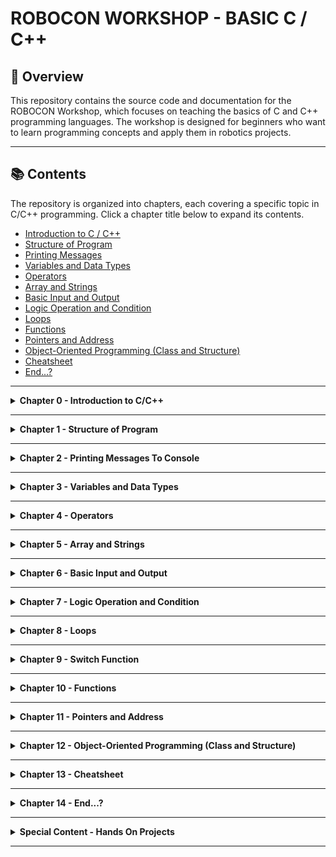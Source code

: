 # ROBOCON WORKSHOP - BASIC C / C++

## 👀 Overview
This repository contains the source code and documentation for the ROBOCON Workshop, which focuses on teaching the basics of C and C++ programming languages. The workshop is designed for beginners who want to learn programming concepts and apply them in robotics projects.

---

## 📚 Contents
The repository is organized into chapters, each covering a specific topic in C/C++ programming. Click a chapter title below to expand its contents.

- [Introduction to C / C++](#chapter-0---introduction-to-cc)
- [Structure of Program](#chapter-1---structure-of-program)
- [Printing Messages](#chapter-2---printing-messages-to-console)
- [Variables and Data Types](#chapter-3---variables-and-data-types)
- [Operators](#chapter-4---operators)
- [Array and Strings](#chapter-5---array-and-strings)
- [Basic Input and Output](#chapter-4---basic-input-and-output)
- [Logic Operation and Condition](#chapter-5---logic-operation-and-condition)
- [Loops](#chapter-6---loops)
- [Functions](#chapter-7---functions)
- [Pointers and Address](#chapter-8---pointers-and-address)
- [Object-Oriented Programming (Class and Structure)](#chapter-9---object-oriented-programming-class-and-structure)
- [Cheatsheet](#chapter-10---cheatsheet)
- [End...?](#chapter-11---end)

---

<details>
<summary><b>Chapter 0 - Introduction to C/C++</b></summary>

This chapter introduces the C and C++ programming languages, explaining syntax, and where they are used in robotics.

**Why Learn C++:**
1. Foundation of many modern languages
- C / C++ is in everything!
- C#, Java, Python, and more are influenced by C++!

2. Teaches Logical and Structured Thinking
- C / C++ is strict with syntax, if you had familliar with C / C++, learning other languages is VERY EASY!
- Programming language have many, but logical thinking within is ALL THE SAME!

3. Used in Embedded System, AI Performances Modules, Backend of Games
- Arduino, STM32, and other microcontrollers use C/C++.
- Robot Operating System (ROS) relies heavily on C++.
- Even AI hardware like Raspberry Pi AI HATs are built on C++ backbones.
- Master C++ make you advance than others in University!

**Tools for Programming:**
1. Integrated Development Environment (IDE)
- VS Code – Lightweight, supports many languages with extensions.
- Eclipse – Commonly used for Java, but supports C/C++ too.
- IntelliJ IDEA – Professional IDE, powerful but heavier.

2. Exclusive Programming Tools for C++/C
- CodeBlocks - Beginner-friendly and easy to set up.
- Dev-C++ - Simple, old but lightweight.

3. Online Compiler
- Programiz.com
- Replit.com
- OnlineGDB.com (WE ARE GOING TO USE IT TODAY!)

</details>

---

<details>
<summary><b>Chapter 1 - Structure of Program</b></summary>

Understand how a basic C/C++ program is structured — including headers, the `main()` function, statements, and compilation flow.

A typical C / C++ file `main.c` or `main.cpp` look like this:

```cpp
#include <iostream>     // This is the library for C++
using namespace std;    // Using namespace std function keep codes clean!

int main() { // main() is the entry point of the software (Imagine it is where will be run when the code started!)
    cout << "Hello World" << endl;  // cout will print the messages, endl will end this messages and move to next line.
    return 0;  // return zero tells the computer that this software had ended
}
```

If without using namespace std, the code look messy, such as below:

```cpp
#include <iostream>     // This is the library for C++

int main() {
    std::cout << "Hello World" << std::endl; // It look messy, we don't like this!
    return 0;
}
```

In a typical C / C++ file, several library will be used, but for the context of today, we will only focuses on <iostream> only!

</details>

---

<details>
<summary><b>Chapter 2 - Printing Messages To Console</b></summary>

Typically, we will have to print the messages to the console through some codes. 

In summary, there are several way that we can 
There is several variation for the codes as well!

| Function Type | Law | Description | Example of Uses |
|-----------|-----------|-----------|-----------|
| cout | - The messages need to put within `" "` and need to use `<<`, `endl` to mark it is the end of the line. Noted that all of this are coming from <iostream> library, so you will have to add `std::` or `using namespace std;` to mark it.  | Print messages within the `"Messages"` | `cout << "Hello!" << endl;` |
| printf | Based from C language library. The only rules is to put `" "` for the messages. | Stores Decimal (2.17, 3,14, 11.17) | `float pi = 3.14;` |

There are also tons of thing that we can do for these `cout` and `printf` as well, which we will be discuss in the later part of the workshop.

Example of uses for cout function:
```cpp
#include <iostream>
using namespace std;

int main() {
    cout << "Hello!" << endl;
    return 0;
}
```

Example of uses for printf function:
```cpp
#include <stdio.h>

int main() {
    printf("Hello!\n");
    return 0;
}
```

You can try the codes below to see what are the ways to print a message in C++.

```cpp
#include <iostream>     // Library for cout
#include <stdio.h>      // Library for printf
using namespace std;

int main() {
    cout << "Hello Robocon" << endl;    // endl move the next message to next line
    cout << "Hello Robocon \n" ;        // \n move the next message to next line too!
    printf("Hello Robocon!");           // old style of printing message, from C
    return 0;
}
```

</details>

---

<details>
<summary><b>Chapter 3 - Variables and Data Types</b></summary>

Learn how to declare variables, use different data types, and understand memory allocation in C/C++.

There is a lot of data type in C / C++, and you can decide which type of data type to use.

Remember that the name assignation is case sensitive (eg: a is not A) and no symbol should be used (except `-` and `_`).

| Data Type | Size | Description | Example of Uses |
|-----------|-----------|-----------|-----------|
| int | 4 Byte (32 Bits) | Stores Integer (-1, 3, 6, 8) | `int age = 3;` |
| float | 4 Bytes (32 Bits) | Stores Decimal (2.17, 3,14, 11.17) | `float pi = 3.14;` |
| double | 8 Bytes (64 Bits) | Stores Decimal (Better precision than `float`) | `double pi = 3.14159` |
| long | 4 Bytes (32 Bits) | Stores Decimal (Better precision than `double`) | `long pi = 3.14159` |
| char | 1 Byte (1 Bits) | Stores only one character (a, A, b, B) | `char grade = 'A';` |
| string | - | Stores Words, Phrases or Sentences | `string Name = "Universiti Sains Malaysia";` |

Double is better than float, and long is better than double in terms of precision, but oftem the more precision consume larger memory.

The cool things about variable is, you can always display it in anywhere. Even cooler, you can manipulate it in many ways you might wanted, from printing messages to writing OOP, or even addresses, you will see them anywhere.

One of the common way of using variable is to print them on the messages.

You can use `cout` function to print out the variable with just some tweaks on the 'sentences'. For example:
```cpp
#include <iostream>
using namespace std;

int main(){
    int number = 18;    // A variable that stores number
    cout << "My scores for calculus exam is " << number << endl;        // You can put the variable at the end of the sentences
    cout << "I'll always be " << number << " years old. " << endl;      // You can put the variable at the middl eof the sentences
}
```

You can use `printf` to print out the vairable too.
```cpp
#include <stdio.h>

int main(){
    int number = 30;
    int brotherNumber = 35;
    int sisterNumber = 30;
    printf("There is only %d minutes over for this workshop but I feel so sleepy already...", number);
    // %d means putting a integer in the printf function, there are also several type of name for each data type. You can refer to the table below.
    printf("I have %d brothers and %d sister in my family. How many family member do I have?", brotherNumber, sisterNumber);
    // You can also put more than one variable in the printf function
    // The sequence of assigning each variable to each %d follow the sequence of their appearance in the printf function
}
```

For `printf` function is a bit of special (As it is old aged :( ). You may follow the character set below to print the variable out by using `printf`.


| **Specifier** | **Type**                 | **Example** | **Output Example** | **Description** |
|----------------|--------------------------|--------------|--------------------|------------------|
| `%d` or `%i`  | `int`                    | `printf("%d", 10);` | `10` | Prints an integer (decimal) |
| `%f`          | `float` / `double`       | `printf("%f", 3.14);` | `3.140000` | Prints floating-point number |
| `%.2f`        | `float` / `double`       | `printf("%.2f", 3.14159);` | `3.14` | Prints float with 2 decimal places |
| `%c`          | `char`                   | `printf("%c", 'A');` | `A` | Prints a single character |
| `%s`          | `char[]` / string (C-style) | `printf("%s", "Hello");` | `Hello` | Prints a C-style string |
| `%u`          | `unsigned int`           | `printf("%u", 300);` | `300` | Prints unsigned integer |
| `%ld`         | `long int`               | `printf("%ld", 123456L);` | `123456` | Prints long integer |
| `%lld`        | `long long int`          | `printf("%lld", 123456789LL);` | `123456789` | Prints long long integer |
| `%p`          | Pointer (address)        | `printf("%p", ptr);` | `0x7ffee4a9b8` | Prints memory address |
| `%x`          | Hexadecimal (lowercase)  | `printf("%x", 255);` | `ff` | Prints in base 16 (hex) lowercase |
| `%X`          | Hexadecimal (uppercase)  | `printf("%X", 255);` | `FF` | Prints in base 16 (hex) uppercase |
| `%o`          | Octal                    | `printf("%o", 9);` | `11` | Prints in base 8 (octal) |
| `%%`          | Literal `%`              | `printf("100%%");` | `100%` | Prints a literal percent sign |

Codes below show how you can assign each character in C++. Please paste this code and experiment by your own

```cpp
#include <iostream>
using namespace std;

int main() {
    int age = 18;           // Assign integer on type int
    float height = 1.75;    // Assign decimal on type float
    char grade = 'A';       // Assign one character only on type char
    string name = "Ali";    // Assign Words/Phrases/Sentences to string

    // This part of the code will print all of the variables out by using cout function
    cout << "Name: " << name << endl;
    cout << "Age: " << age << endl;
    cout << "Height: " << height << "m" << endl;
    cout << "Grade: " << grade << endl;
    return 0;
}
```

You may experiment with `printf` function by your own too.

```cpp
#include <stdio.h>

int main() {
    int age = 18;
    float pi = 3.14159;
    char grade = 'A';
    const char* name = "Ali";

    printf("Name: %s\n", name);
    printf("Age: %d\n", age);
    printf("Grade: %c\n", grade);
    printf("Pi: %.2f\n", pi);
    printf("Address of age: %p\n", &age);
    return 0;
}
```

</details>

---

<details>
<summary><b>Chapter 4 - Operators</b></summary>

Operators are symbols that perform actions on data — like addition, subtraction, and comparison.

For the context of C / C++, there are three major type of basic operators:

- [Arithmetic Operators](#arithmetic-operators)
- [Logical Operators](#logical-operators)
- [Bitwise Operators](#bitwise-operators)

The detailed description and respective example had been listed in below: 

## Arithmetic Operators
<a name="arith"></a>

| **Operator** | **Example** | **Description** |
|---------------|-------------|-----------------|
| `+` | `a + b` | Addition |
| `-` | `a - b` | Subtraction |
| `*` | `a * b` | Multiplication |
| `/` | `a / b` | Division |
| `%` | `a % b` | Modulus (remainder after division) |

---

Apart from these, there is also another variation of arithmetic operators that called Assignment Operators. Basically they do the same thing, but just different form of writing style.

However, do note that this is the most commonly written style of C++ in terms of embedded language and many other application area.

| **Operator** | **Example** | **Same As** | **Description** |
|---------------|-------------|--------------|-----------------|
| `=`  | `a = 10` | — | Assigns a value to variable |
| `+=` | `a += 5` | `a = a + 5` | Adds and assigns |
| `-=` | `a -= 3` | `a = a - 3` | Subtracts and assigns |
| `*=` | `a *= 2` | `a = a * 2` | Multiplies and assigns |
| `/=` | `a /= 4` | `a = a / 4` | Divides and assigns |
| `%=` | `a %= 2` | `a = a % 2` | Modulus and assigns |

Often time, you will also need to increases/ decreases the number of your variable in your code as well. (Excessively uses in `loop`)

For the time being, you can too just leave it as it is, just remember it exist. We wiill come back to this again when we discuss about the `loop`

| **Operator** | **Example** | **Description** |
|---------------|-------------|-----------------|
| `++` | `a++` or `++a` | Increase value by 1 |
| `--` | `a--` or `--a` | Decrease value by 1 |

You may refer to the example codes below to see how they work in actual code.

```cpp
#include <iostream>
using namespace std;

int main() {
    int a = 10, b = 3;

    cout << "===== Arithmetic Operators =====" << endl;
    cout << "a + b = " << a + b << endl;  // Addition
    cout << "a - b = " << a - b << endl;  // Subtraction
    cout << "a * b = " << a * b << endl;  // Multiplication
    cout << "a / b = " << a / b << endl;  // Division (integer division)
    cout << "a % b = " << a % b << endl;  // Modulus (remainder)
    cout << endl;

    cout << "===== Assignment Operators =====" << endl;
    int num = 10;
    num += 5; // same as num = num + 5
    cout << "num += 5 → " << num << endl;
    num -= 3;
    cout << "num -= 3 → " << num << endl;
    num *= 2;
    cout << "num *= 2 → " << num << endl;
    num /= 4;
    cout << "num /= 4 → " << num << endl;
    num %= 3;
    cout << "num %= 3 → " << num << endl;
    cout << endl;

    cout << "===== Increment / Decrement =====" << endl;
    int x = 5;
    cout << "x++ = " << x++ << "  (use then increase)" << endl;
    cout << "++x = " << ++x << "  (increase then use)" << endl;
    cout << "x-- = " << x-- << "  (use then decrease)" << endl;
    cout << "--x = " << --x << "  (decrease then use)" << endl;

    return 0;
}
```
---

## Logical Operators
<a name="logic"></a>

Logical operators commonly uses in `if-else` case, which we will be discussing later. For the the time being, you can just take note that there exist something like this.

| **Operator** | **Example** | **Description** |
|---------------|-------------|-----------------|
| `==` | `a == b` | Equal to |
| `!=` | `a != b` | Not equal to |
| `>` | `a > b` | Greater than |
| `<` | `a < b` | Less than |
| `>=` | `a >= b` | Greater than or equal to |
| `<=` | `a <= b` | Less than or equal to |

Logic expression often come with several cases to compare them. Remember the math you learn in Pre-U/Matriks/Poly/Diploma? This is when you can use them!

| **Operator** | **Example** | **Description** |
|---------------|-------------|-----------------|
| `&&` | `a > 0 && b > 0` | Logical AND (true if both are true) |
| `\|\|` | `a > 0 \|\| b > 0` | Logical OR (true if one is true) |
| `!` | `!a` | Logical NOT (reverses true/false) |

This is useful as in the context of software proramming or robotics, we often have to compare different case to give the optimum result.

You may refer to the example codes below to see how they work in actual code.

```cpp
#include <iostream>
using namespace std;

int main() {
    int a = 10, b = 5;

    cout << "===== Relational Operators =====" << endl;
    cout << "a == b : " << (a == b) << endl; // Equal to
    cout << "a != b : " << (a != b) << endl; // Not equal
    cout << "a > b  : " << (a > b) << endl;  // Greater than
    cout << "a < b  : " << (a < b) << endl;  // Less than
    cout << "a >= b : " << (a >= b) << endl; // Greater or equal
    cout << "a <= b : " << (a <= b) << endl; // Less or equal
    cout << endl;

    cout << "===== Logical Operators =====" << endl;
    bool x = true, y = false;

    cout << "(x && y) = " << (x && y) << "  (true if both true)" << endl;
    cout << "(x || y) = " << (x || y) << "  (true if at least one true)" << endl;
    cout << "(!x) = " << (!x) << "  (negation of x)" << endl;

    // Real-life example
    int temp = 35;
    if (temp > 30 && temp < 40)
        cout << "It's a warm day!" << endl;
    else
        cout << "Temperature is normal." << endl;

    return 0;
}
```

---

## Bitwise Operators

Bitwise operators is one of the advance operators in C / C++. You may try to familiar with he operators before first before advancing into this operator type.

Bitwise operators perform operations on individual bits of integers (in binary temrs).  
They are often used in embedded systems, microcontroller programming, and low-level hardware control.

But for the time being, you can familiar yourself with the operators before first.

| Operator | Example | Description | Binary Example |
|---------------|-------------|-----------------|--------------------|
| `&` | `a & b` | Bitwise AND (1 if both bits are 1) | `0101 & 0011 → 0001` |
| `\|` | `a \| b` | Bitwise OR (1 if either bit is 1) | `0101 \| 0011 → 0111` |
| `^` | `a ^ b` | Bitwise XOR (1 if bits are different) | `0101 ^ 0011 → 0110` |
| `~` | `~a` | Bitwise NOT (inverts all bits) | `~0101 → 1010` |
| `<<` | `a << 1` | Left shift (multiply by 2) | `0101 << 1 → 1010` |
| `>>` | `a >> 1` | Right shift (divide by 2) | `0101 >> 1 → 0010` |

---

You may refer to the example codes below to see how they work in actual code.

```cpp
#include <iostream>
using namespace std;

int main() {
    unsigned int p = 5;  // Binary: 0101
    unsigned int q = 9;  // Binary: 1001

    cout << "===== Bitwise Operators =====" << endl;
    cout << "p = " << p << " (0101)" << endl;
    cout << "q = " << q << " (1001)" << endl;
    cout << endl;

    cout << "p & q = " << (p & q) << "  // AND  (0101 & 1001 = 0001 = 1)" << endl;
    cout << "p | q = " << (p | q) << "  // OR   (0101 | 1001 = 1101 = 13)" << endl;
    cout << "p ^ q = " << (p ^ q) << "  // XOR  (0101 ^ 1001 = 1100 = 12)" << endl;
    cout << "~p = " << (~p) << "        // NOT  (inverts all bits)" << endl;
    cout << "p << 1 = " << (p << 1) << " // Left shift (multiply by 2)" << endl;
    cout << "q >> 1 = " << (q >> 1) << " // Right shift (divide by 2)" << endl;

    return 0;
}

```

---
</details>

---

<details>
<summary><b>Chapter 5 - Array and Strings</b></summary>

An array is a collection of variables of the same type, stored together in continuous memory locations.

Imagine an array as a row of houses, each holding a value. Each house has an address (index), and inside it lives a value.

Noted that an array must always have a fixed size in C / C++. This means that we will have to declare a size for the array before the program start.

For example:
```cpp
int numbers[5] = {10, 20, 30, 40, 50};
```
In the example above, the index of each value is:

 | **Index** | 0 | 1 | 2 | 3 | 4 |
|------------|---|---|---|---|---|
| **Value** | 10 | 20 | 30 | 40 | 50 |

`numbers[0]` refers to `10`
`numbers[4]` refers to `50`

So, if you want to call the number `20`, you can use:

```cpp
#include <iostream>
using namespace std;

int main(){
    int numbers[5] = {10, 20, 30, 40, 50};
    cout << numbers[1] << endl;
    return 0;
}

A 1D array is simply a list of values — like a line of data.

```cpp
#include <iostream>
using namespace std;

int main() {
    int arr[5] = {10, 20, 30, 40, 50};

    cout << "1D Array Example:" << endl;
    for (int i = 0; i < 5; i++) {
        cout << "Element at index " << i << " = " << arr[i] << endl;
    }

    return 0;
}
```
The output should be:
```perl
Element at index 0 = 10
Element at index 1 = 20
Element at index 2 = 30
Element at index 3 = 40
Element at index 4 = 50
```

For 2D Arrays, it looks like a table — it has rows and columns. It is commonly used for matrices, maps, or grids in robotics.

2D Arrays often work with `nested loop`. We will look back at this again once we learnt about `loop`

```cpp
// This program will demonstrate and print out all of the element in the 2D Array.
#include <iostream>
using namespace std;

int main() {
    int matrix[2][3] = {
        {1, 2, 3},
        {4, 5, 6}
    };

    cout << "2D Array Example:" << endl;
    for (int row = 0; row < 2; row++) {
        for (int col = 0; col < 3; col++) {
            cout << matrix[row][col] << " ";
        }
        cout << endl;
    }

    return 0;
}
```
The output should be:
```perl
1 2 3
4 5 6
```

For 3D Array, a 3D array is like a cube — a collection of 2D layers stacked together.
Used in simulations, color images (RGB values), or robotics mapping.

Same as 2D Array, it also oftem uses `nested loop` to effectively use the feature optimumly.

```cpp
// This program will demonstrate and print out all of the element in the 3D Array.
#include <iostream>
using namespace std;

int main() {
    int cube[2][2][2] = {
        {{1, 2}, {3, 4}},
        {{5, 6}, {7, 8}}
    };

    cout << "3D Array Example:" << endl;
    for (int i = 0; i < 2; i++) {
        for (int j = 0; j < 2; j++) {
            for (int k = 0; k < 2; k++) {
                cout << cube[i][j][k] << " ";
            }
            cout << endl;
        }
        cout << "--- Layer " << i << " ---" << endl;
    }

    return 0;
}
```
The output should be:
```perl
1 2 
3 4 
--- Layer 0 ---
5 6 
7 8 
--- Layer 1 ---
```

Higher Dimensions (4D and Beyond) exist too (Theoritically you can put infinitly layer of boxes into one box <3)

But in real projects, it’s uncommon and hard to manage.

For larger data, we typically use structs, vectors, or classes instead(OOP). 

Example declaration of a 4D Array:

```cpp
int data4D[2][2][2][2];
```

`String` are arrays of characters, ending with a special character '\0' (null terminator).Essentiatlly string is just an array of `char`.

There are two common ways to handle strings in C++:

1. C-Style String (Because C have no string in Nature, only workable alternative)

```cpp
#include <iostream>
using namespace std;

int main() {
    char name[6] = "HELLO";  // H E L L O \0
    cout << "C-Style String: " << name << endl;
    return 0;
}
```

2. C++ String (Safer and Easier)

```cpp
#include <iostream>
#include <string>
using namespace std;

int main() {
    string name = "Robocon!";
    cout << "C++ String: " << name << endl;
    cout << "Length of string: " << name.length() << endl;
    return 0;
}
```

</details>

---

<details>
<summary><b>Chapter 6 - Basic Input and Output</b></summary>

In C++, the most common ways to handle input and output are through:
- `cout` → for **output**
- `cin` → for **input**

Both come from the `<iostream>` library and are part of the `std` namespace.

```cpp
#include <iostream>
using namespace std;

int main() {
    cout << "Hello, Robocon!" << endl;     // prints text with newline
    cout << "The answer is " << 42 << endl; // prints numbers and text together
    return 0;
}
```

`endl` inserts a newline (same as `\n`) and flushes the output buffer.

`cin` reads data until a space or newline.
If you want to get a full line of text (including spaces), you can use:

```cpp
getline(cin, name);
```

You can also take multiple input in one line:

```cpp
#include <iostream>
using namespace std;

int a, b, c;
cout << "Enter three numbers: ";
cin >> a >> b >> c;
cout << "Sum = " << a + b + c << endl;
```

Bonud Tips:
For The `cout` and `printf`, there are also several character that you can put to achieve special effect:

| Sequence | Description  |
| -------- | ------------ |
| `\n`     | New line     |
| `\t`     | Tab space    |
| `\\`     | Backslash    |
| `\"`     | Double quote |
| `\'`     | Single quote |

Here are the example full code for you to explore how to combining input and output from terminal:

```cpp
#include <iostream>
using namespace std;

int main() {
    string name;
    int age;
    double height;

    cout << "Enter your name, age, and height: ";
    cin >> name >> age >> height;

    cout << "\n--- Profile ---" << endl;
    cout << "Name: " << name << endl;
    cout << "Age: " << age << endl;
    cout << "Height: " << height << " m" << endl;

    return 0;
}
```

</details>

---

<details>
<summary><b>Chapter 7 - Logic Operation and Condition</b></summary>

In programming, **logic and conditions** allow your code to make decisions — just like how humans think:  
> “If it’s raining, bring an umbrella.”

In C++, logical and relational operators are used inside conditional statements such as `if`, `else if`, and `else`.

These are used to **compare values**.  
The result is always **true (1)** or **false (0)**.

| Operator | Example | Description |
|-----------|----------|-------------|
| `==` | `a == b` | Equal to |
| `!=` | `a != b` | Not equal to |
| `>`  | `a > b` | Greater than |
| `<`  | `a < b` | Less than |
| `>=` | `a >= b` | Greater than or equal to |
| `<=` | `a <= b` | Less than or equal to |

Example:

```cpp
int a = 5, b = 10;
cout << (a < b) << endl;  // prints 1 (true)
cout << (a == b) << endl; // prints 0 (false)
```
You can also work with the logic operators before to make more complex logics as below:

```cpp
int a = 5, b = -3;

if (a > 0 && b > 0)
    cout << "Both are positive" << endl;
else if (a > 0 || b > 0)
    cout << "At least one is positive" << endl;
else
    cout << "Both are non-positive" << endl;
```

The example structure of the code should look like this:

```cpp
#include <iostream>
using namespace std;

int main() {
    int temperature;
    cout << "Enter temperature: ";
    cin >> temperature;

    if (temperature > 30)
        cout << "It's hot outside!" << endl;
    else if (temperature >= 20)
        cout << "Nice weather today!" << endl;
    else
        cout << "It's quite cold!" << endl;

    return 0;
}
```

The condition in bracket () must only equal to either true or false.

There are also a shorthand method of writing this:

```cpp
condition ? value_if_true : value_if_false;
```

For example:

```cpp
int a = 10, b = 20;
int max = (a > b) ? a : b;
cout << "The larger number is " << max << endl;
```

Now, that you have learn this, try to write a code to decide if the student had failed or not failed the exam, based on the marks input.

You can make a reference on the example code:

```cpp
#include <iostream>
using namespace std;

int main() {
    int score;
    cout << "Enter your score: ";
    cin >> score;

    if (score >= 50)
        cout << "You passed!" << endl;
    else
        cout << "You failed!" << endl;

    return 0;
}
```

</details>

---

<details>
<summary><b>Chapter 8 - Loops</b></summary>

There are three type of loops in C / C++:
- `while-loop` 
- `do-while-loop`
- `for-loop`

The structure of the `while-loop`:

```cpp
#include <iostream>

int main() {
    bool loop = true;
    while(loop == true){
        // You can also put like: while(loop){};
        // Execute the code here
    };
    return 0;
}
```

The structure of the `do-while-loop`:

```cpp
#include <iostream>

int main() {
    bool loop = true;
    do{
        // Execute the code here
        // Code here will be executed once before ended
    }while(loop);
    return 0;
}
```

The structure of the `for-loop`:

```cpp
#include <iostream>

int main() {
    bool loop = true;
    for(int i = 0; i<10; i++){
        // Execute the code here
        // Code here will executed once for every iteration
        // The int i will increases by 1 after each iteration
        // Only when the i>=10, the code ends.
    }
    return 0;
}
```

There are several case that we should take note:

1. Super Loop:
Super loops means the loop that will run indefinitely, unless forcefully breaks. The example code will be look like this:

```cpp
while(true){
    // The super loop run until the end of time...
}
```

2. Break:
You can always run the code `break;` in the loops to break the loop (forcefully break) at any instance. The example code will be look like this:

```cpp
while(1){
    // The super loop run until the end of time...
    // unless...
    if(userInput == true){
        break;
    }
}
```

</details>

---

<details>
<summary><b>Chapter 9 - Switch Function</b></summary>

Sometimes you’ll have **many conditions** to check — using too many `if-else` statements can make your code messy.  
This is where `switch-case` comes in handy!

It allows you to **compare one variable against multiple constant values** in a clean way.

Basic form of Switch Function will look like this:

```cpp
switch (variable) {
    case value1:
        // Code to run if variable == value1
        break;

    case value2:
        // Code to run if variable == value2
        break;

    default:
        // Code to run if no case matches
        break;
}
```

Each `case` must end with a `break`; statement to prevent “fall-through.”

`default` is optional — it runs when none of the cases match.

An excellent example of switch case is Translate the Number of Day in Week to the Day;

Eg: 2 -> Tuesday

```cpp
#include <iostream>
using namespace std;

int main() {
    int day;
    cout << "Enter a number (1-7): ";
    cin >> day;

    switch (day) {
        case 1:
            cout << "Monday" << endl;
            break;
        case 2:
            cout << "Tuesday" << endl;
            break;
        case 3:
            cout << "Wednesday" << endl;
            break;
        case 4:
            cout << "Thursday" << endl;
            break;
        case 5:
            cout << "Friday" << endl;
            break;
        case 6:
            cout << "Saturday" << endl;
            break;
        case 7:
            cout << "Sunday" << endl;
            break;
        default:
            cout << "Invalid input! Please enter 1–7." << endl;
            break;
    }

    return 0;
}
```

switch only works with integer, character, or enum types, not floating-point or strings.

When multiple cases share the same output, you can group them:

```cpp
#include <iostream>
using namespace std;

int main() {
    switch (grade) {
        case 'A':
        case 'B':
            cout << "Good job!" << endl;
            break;
        case 'C':
            cout << "You passed." << endl;
            break;
        default:
            cout << "Try again!" << endl;
            break;
    }
}
```

---

</details>

---

<details>
<summary><b>Chapter 10 - Functions</b></summary>

Functions are **reusable blocks of code** that perform a specific task.  
Instead of writing the same code multiple times, you can **define a function once** and call it whenever needed.

They help make your program:
- Easier to read and maintain
- More organized and modular
- Easier to debug and test

The basic structure of a Function will look like this:

```cpp
return_type function_name(parameters) {
    // Code to execute
    return value;  // (optional)
}
```

| **Part**        | **Meaning**                                                      |
| --------------- | ---------------------------------------------------------------- |
| `return_type`   | Type of value the function returns (e.g. `int`, `float`, `void`) |
| `function_name` | Name you give to the function                                    |
| `parameters`    | Data passed into the function                                    |
| `return`        | Sends a value back to where the function was called              |

For example, you can write a code like following:

```cpp
#include <iostream>
using namespace std;

void greet() {              // Function declaration
    cout << "Hello there!" << endl;
}

int main() {
    greet();                // Function call
    greet();                // Call again
    return 0;
}
```

This prints “Hello there!” twice. The function `greet()` is reusable. This means that whenever we called a greet(), the lines of codes within the function `greet()` will be run immediately

Another example below will show how you can do more operation within a function

```cpp
#include <iostream>
using namespace std;

int add(int a, int b) {      // Function with parameters
    return a + b;            // Returns sum
}

int main() {
    int result = add(5, 3);  // Pass arguments to the function
    cout << "Sum = " << result << endl;
    return 0;
}
```

By returnning the `a+b`, we can get the value of sum easily everytime when we run the function `add()`.

In larger programs, we usually declare the function before main() and define it later in the code.

```cpp
#include <iostream>
using namespace std;

void sayHello();      // Function declaration (prototype)

int main() {
    sayHello();       // Function call
    return 0;
}

void sayHello() {     // Function definition
    cout << "Hello World!" << endl;
}
```

</details>

---

<details>
<summary><b>Chapter 11 - Pointers and Address</b></summary>

A **pointer** is a variable that stores the **memory address** of another variable.  
Think of it like a *GPS coordinate* that tells you **where** a value lives in memory instead of storing the value itself.

Analogy: House and People

Imagine:
- `int A = 10;` → A person named **A** lives in a house storing the number `10`.  
- `&A` → The **address** of the house.  
- `int *ptr = &A;` → A **pointer** named `ptr` holds the address of A’s house.  
- `*ptr` → “Who lives inside the house?” → It gives you the **value** stored at that address (Or we called it dereference!).

| **Symbol** | **Meaning** | **Example** |
|-------------|-------------|--------------|
| `&` | “Address of” operator | `&a` gives memory address of `a` |
| `*` | “Value at” (dereference) operator | `*p` gives value stored at the address in `p` |
| `int *` | Data Type for address (Remember a `int *` usually means an address for a integer) | We declared `int *pA = &A` usually to get the address. Refer the example below |

```cpp
#include <iostream>
using namespace std;

int main() {
    int A = 42;          // A normal variable
    int *ptr = &A;       // Pointer to A

    cout << "Value of A: " << A << endl;
    cout << "Address of A (&A): " << &A << endl;
    cout << "Pointer ptr (stores address): " << ptr << endl;
    cout << "Value at address (*ptr): " << *ptr << endl;

    return 0;
}
```

Based on the example above, then the output should be:

```perl
Value of A: 42
Address of A (&A): 0x7ffee7a3
Pointer ptr (stores address): 0x7ffee7a3
Value at address (*ptr): 42
```

There are also advance way to use the pointer, but for the time being, master this will helps you enough.

</details>

---

<details>
<summary><b>Chapter 12 - Object-Oriented Programming (Class and Structure)</b></summary>

Object-Oriented Programming (OOP) is a way of structuring your code by grouping **data** and **functions** together into reusable units called **classes**.  

A **class** is like a blueprint, and an **object** is an actual thing built from that blueprint.

Think of a **class** as a *recipe*, and an **object** as the *cake* you bake using that recipe. 🎂

Example of a Class:
```cpp
#include <iostream>
using namespace std;

// Define a class
class Car {
public:
    string brand;
    int year;

    void start() {
        cout << brand << " engine started!" << endl;
    }
};

int main() {
    Car myCar;          // Create an object
    myCar.brand = "Toyota";
    myCar.year = 2020;

    myCar.start();      // Call a function inside the class
    return 0;
}
```

Example Output:
```perl
Toyota engine started!
```

Apart from Class, we have `struct` as well!

Structures (`struct`) are similar to classes, but by default, members are public, while in classes they are private.

Example of a Structure:

```cpp
#include <iostream>
using namespace std;

struct Student {
    string name;
    int age;
};

int main() {
    Student s1;
    s1.name = "Ali";
    s1.age = 19;

    cout << s1.name << " is " << s1.age << " years old." << endl;
    return 0;
}
```

Example Output:

```perl
Ali is 19 years old.
```

| Keyword  | Default Access for Members | Common Use                                     |
| -------- | -------------------------- | ---------------------------------------------- |
| `class`  | **private**                | When doing **OOP**, encapsulation, data hiding |
| `struct` | **public**                 | For simple data grouping, like C-style structs |

What are the differences?
- In a `class`, members are private unless you explicitly say `public:`.
- In a `struct`, members are public unless you explicitly say `private:`.

Advance Content! (You can visit this later once you mastered!)

There exist a thing called constructor and destuctor.

A constructor runs automatically when an object is created.
A destructor runs automatically when the object is destroyed.

Example of uses:

```cpp
#include <iostream>
using namespace std;

class Robot {
public:
    Robot() { cout << "Robot activated!" << endl; }    // Constructor
    ~Robot() { cout << "Robot shutting down..." << endl; }  // Destructor
};

int main() {
    Robot R2D2;
    return 0;
}
```

Example Output:

```
Robot activated!        // Printing Messages Automatically once class created
Robot shutting down...  // Printing Messages Automatically once class destroyed
```

</details>

---

<details>
<summary><b>Chapter 13 - Cheatsheet</b></summary>


</details>

---

<details>
<summary><b>Chapter 14 - End...?</b></summary>

Congratulations on finishing the workshop! 🎉 Continue exploring robotics and programming with confidence.

If you ever feel lost, refer this Roadmap to guide you!

From my experience, follow a video might help (A LOT!), so if you have time, just spend a day following a video, and experiment by your own, for sure you going to learn fast (Really really fast!)

[Videos For References!](https://www.youtube.com/watch?v=P2jVybFyh3A)


You may also refer to the roadmap below for your learning own path, as this will covered through all possible things you should know for C++.

If you had followed through all of this, you are a BETTER C++ PROGRAMMER than ME by then! (REALLY AWESOME!) (Another Genius on the rise !!!)

![Alt text](Roadmap.jpg)

</details>

---

<details>
<summary><b>Special Content - Hands On Projects</b></summary>

You can open the website and run the following code:

[Click Me To The Compiler](https://www.onlinegdb.com/)

```cpp
//g++ -o snake snake.cpp -lncursesw
#include <ncurses.h>
#include <unistd.h>
#include <locale.h>
#include <iostream>
#include <random>

const int GAME_ROW = 8;
const int GAME_COLUMN = 8;
char BOUNDARY_CHARACTER = '#';
char PLAYER_CHARACTER = 'O';
char TAIL_CHARACTER = 'o';
char BERRY_CHARACTER = '@';
bool BendingCharacter = false; // Enable/Disable bending characters for snake body
chtype content[GAME_ROW][GAME_COLUMN];
int MAX_LENGTH = GAME_ROW * GAME_COLUMN;

int ch;
int frame = 0;
int movement_mode = 0; // 0: up, 1: down, 2: left, 3: right
bool running = true;   // for quitting the game
int x = 5;
int y = 5;
int score = 0;
int snake_memory[GAME_ROW][GAME_COLUMN];

void clearSnakeMemory() {
    for (int i = 0; i < GAME_ROW; i++) {
        for (int j = 0; j < GAME_COLUMN; j++) {
            snake_memory[i][j] = 0;
        }
    }
}

void clearContent() {
    for (int i = 0; i < GAME_ROW; i++) {
        for (int j = 0; j < GAME_COLUMN; j++) {
            content[i][j] = ' ';
        }
    }
}

void Draw() {
    setlocale(LC_ALL, "");
    initscr();                  // initialize ncurses
    cbreak();                   // disable line buffering
    noecho();                   // no echo when typing
    curs_set(0);                // hide cursor

    keypad(stdscr, TRUE);       // enable arrow keys
    nodelay(stdscr, TRUE);      // make getch non-blocking

    if(BendingCharacter){
        // Draw top & bottom border
        for (int i = 0; i <= GAME_COLUMN + 1; i++) {
            mvaddch(0, i, BOUNDARY_CHARACTER);
            mvaddch(GAME_ROW + 1, i, BOUNDARY_CHARACTER);
        }
        // Draw left & right border
        for (int i = 0; i <= GAME_ROW + 1; i++) {
            mvaddch(i, 0, BOUNDARY_CHARACTER);
            mvaddch(i, GAME_COLUMN + 1, BOUNDARY_CHARACTER);
        }
    } else {
         // Draw top & bottom border
        for (int i = 0; i <= GAME_COLUMN + 1; i++) {
            mvaddch(0, i * 2, BOUNDARY_CHARACTER);
            mvaddch(0, i * 2 + 1, ' ');
            mvaddch(GAME_ROW + 1, i * 2, BOUNDARY_CHARACTER);
            mvaddch(GAME_ROW + 1, i * 2 + 1, ' ');
        }
        // Draw left & right border
        for (int i = 0; i <= GAME_ROW + 1; i++) {
            mvaddch(i, 0, BOUNDARY_CHARACTER);
            mvaddch(i, (GAME_COLUMN * 2) + 2, BOUNDARY_CHARACTER);
        }
    }

    clearContent();
    clearSnakeMemory();
    refresh();
}

void Input() {
    ch = getch();
    if (ch != ERR) {  // if a key was pressed
        if (ch == 'q') {
            running = false;
        }
        else if (ch == KEY_UP) movement_mode = 0;
        else if (ch == KEY_DOWN) movement_mode = 1;
        else if (ch == KEY_LEFT) movement_mode = 2;
        else if (ch == KEY_RIGHT) movement_mode = 3;
    }
}

void Snake_Logic() {
    if (movement_mode == 0) {
        y--;
    }
    else if (movement_mode == 1) {
        y++;
    }
    else if (movement_mode == 2) {
        x--;
    }
    else if (movement_mode == 3) {
        x++;
    }

    // Wrap around logic
    if(x<0){
        x+=GAME_COLUMN;
    } else if (x>=GAME_COLUMN){
        x-=GAME_COLUMN;
    }
    if(y<0){
        y+=GAME_ROW;
    } else if (y>=GAME_ROW){
        y-=GAME_ROW;
    }

    //Final Update
    content[y][x] = PLAYER_CHARACTER;

    // 🐍 Decrement trail
    for (int i = 0; i < GAME_ROW; i++) {
        for (int j = 0; j < GAME_COLUMN; j++) {
            if (snake_memory[i][j] > 0) {
                snake_memory[i][j]--;
            }
        }
    }

    // 🐍 Mark new head with length
    snake_memory[y][x] = score + 1;

    // 🐍 Update snake body characters
    for (int i = 0; i < GAME_ROW; i++) {
        for (int j = 0; j < GAME_COLUMN; j++) {
            if (snake_memory[i][j] > 0) {
                int last_number = snake_memory[i][j] - 1;
                int next_number = snake_memory[i][j] + 1;
                if (BendingCharacter){
                    if (snake_memory[i+1][j] == last_number && snake_memory[i-1][j] == next_number) {
                        content[i][j] = ACS_VLINE;
                    } else if (snake_memory[i-1][j] == last_number && snake_memory[i+1][j] == next_number) {
                        content[i][j] = ACS_VLINE;
                    } else if (snake_memory[i][j+1] == last_number && snake_memory[i][j-1] == next_number) {
                        content[i][j] = ACS_HLINE;
                    } else if (snake_memory[i][j-1] == last_number && snake_memory[i][j+1] == next_number) {
                        content[i][j] = ACS_HLINE;
                    } else if ((snake_memory[i-1][j] == last_number && snake_memory[i][j+1] == next_number) || (snake_memory[i-1][j] == next_number && snake_memory[i][j+1] == last_number)) {
                        content[i][j] = ACS_LLCORNER;
                    } else if ((snake_memory[i-1][j] == last_number && snake_memory[i][j-1] == next_number) || (snake_memory[i-1][j] == next_number && snake_memory[i][j-1] == last_number)) {
                        content[i][j] = ACS_LRCORNER;
                    } else if ((snake_memory[i+1][j] == last_number && snake_memory[i][j+1] == next_number) || (snake_memory[i+1][j] == next_number && snake_memory[i][j+1] == last_number)) {
                        content[i][j] = ACS_ULCORNER;
                    } else if ((snake_memory[i+1][j] == last_number && snake_memory[i][j-1] == next_number) || (snake_memory[i+1][j] == next_number && snake_memory[i][j-1] == last_number)) {
                        content[i][j] = ACS_URCORNER;
                    } else {
                        content[i][j] = PLAYER_CHARACTER; // Fallback
                    }
                } else {
                    content[i][j] = TAIL_CHARACTER;
                }
            }
        }
    }
}

void Berry_Logic() {
    static int berry_x = -1;
    static int berry_y = -1;

    if (berry_x == -1 && berry_y == -1) {
        do {
            berry_x = rand() % GAME_COLUMN;
            berry_y = rand() % GAME_ROW;
        } while (content[berry_y][berry_x] != ' '); // Ensure berry does not spawn on the snake
    }

    content[berry_y][berry_x] = BERRY_CHARACTER;

    // Check if snake eats the berry
    if (x == berry_x && y == berry_y) {

        // Increase score
        score++;

        // Reset berry position
        berry_x = -1;
        berry_y = -1;
    }
}

void Logic() {
    clearContent();  // clear previous frame
    Snake_Logic();
    Berry_Logic();
}

void Load() {
    for (int i = 0; i < GAME_ROW; i++) {
        for (int j = 0; j < GAME_COLUMN; j++) {
            if(BendingCharacter){
                mvaddch(i + 1, j +1 , content[i][j]);
            } else {
                mvaddch(i + 1, (j * 2) +2 , content[i][j]);
                mvaddch(i + 1, j * 2 + 3, ' ');
            }
        }
    }
    refresh();
}

int main() {

    
    Draw();

    while (running) {
        Input();
        Logic();
        Load();
        usleep(300000); // 0.3s delay
        frame++;
    }

    endwin(); // restore terminal
    return 0;
}
```

</details>

---